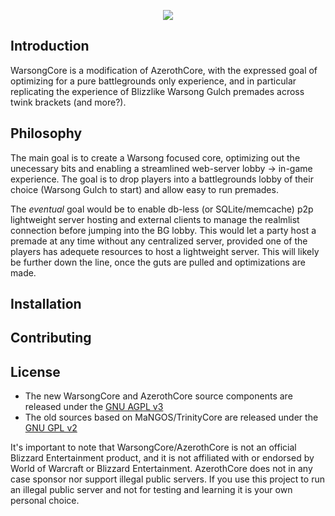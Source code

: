<p align="center">
  <img src="https://raw.githubusercontent.com/n4ru/warsongcore-azeroth/d96441e757a0cd8cb05fc5486e41d8edb3e2f3b0/wsc.png">
</p>

## Introduction

WarsongCore is a modification of AzerothCore, with the expressed goal of optimizing for a pure battlegrounds only experience, and in particular replicating the experience of Blizzlike Warsong Gulch premades across twink brackets (and more?).

## Philosophy

The main goal is to create a Warsong focused core, optimizing out the unecessary bits and enabling a streamlined web-server lobby -> in-game experience. The goal is to drop players into a battlegrounds lobby of their choice (Warsong Gulch to start) and allow easy to run premades.

The *eventual* goal would be to enable db-less (or SQLite/memcache) p2p lightweight server hosting and external clients to manage the realmlist connection before jumping into the BG lobby. This would let a party host a premade at any time without any centralized server, provided one of the players has adequete resources to host a lightweight server. This will likely be further down the line, once the guts are pulled and optimizations are made.

## Installation

## Contributing

## License

- The new WarsongCore and AzerothCore source components are released under the [GNU AGPL v3](https://www.gnu.org/licenses/agpl-3.0.en.html)
- The old sources based on MaNGOS/TrinityCore are released under the [GNU GPL v2](https://www.gnu.org/licenses/old-licenses/gpl-2.0.en.html)

It's important to note that WarsongCore/AzerothCore is not an official Blizzard Entertainment product, and it is not affiliated with or endorsed by World of Warcraft or Blizzard Entertainment. AzerothCore does not in any case sponsor nor support illegal public servers. If you use this project to run an illegal public server and not for testing and learning it is your own personal choice.
